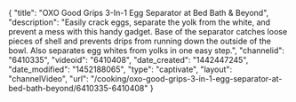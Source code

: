 {
    "title": "OXO Good Grips 3-In-1 Egg Separator at Bed Bath & Beyond",
    "description": "Easily crack eggs, separate the yolk from the white, and prevent a mess with this handy gadget. Base of the separator catches loose pieces of shell and prevents drips from running down the outside of the bowl. Also separates egg whites from yolks in one easy step.",
    "channelid": "6410335",
    "videoid": "6410408",
    "date_created": "1442447245",
    "date_modified": "1452188065",
    "type": "captivate",
    "layout": "channelVideo",
    "url": "\/cooking\/oxo-good-grips-3-in-1-egg-separator-at-bed-bath-beyond\/6410335-6410408"
}